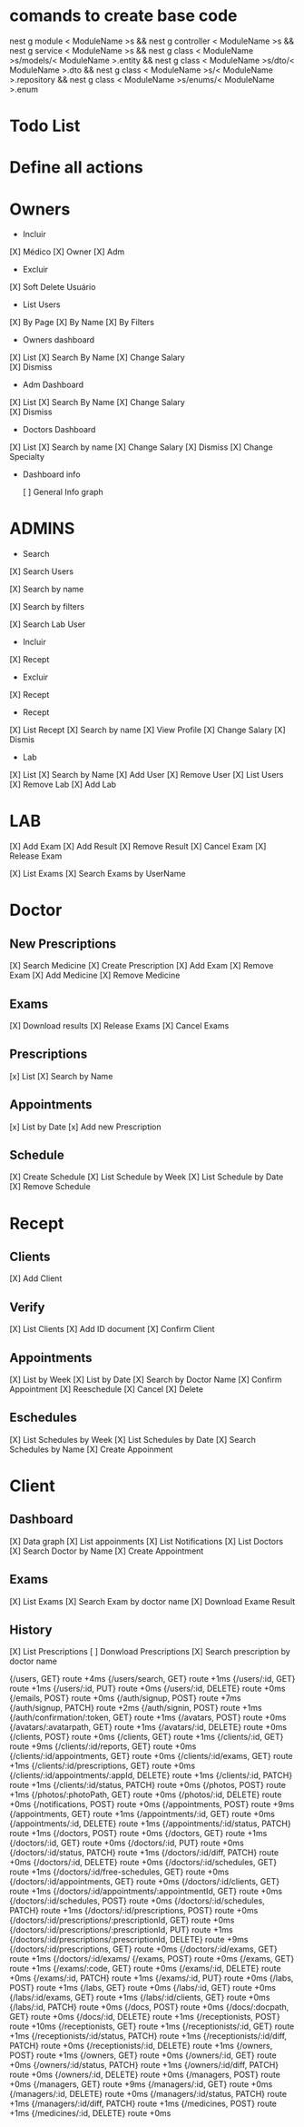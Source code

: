 # comands to create base code

nest g module < ModuleName >s && nest g controller < ModuleName >s && nest g service < ModuleName >s && nest g class < ModuleName >s/models/< ModuleName >.entity && nest g class < ModuleName >s/dto/< ModuleName >.dto && nest g class < ModuleName >s/< ModuleName >.repository && nest g class < ModuleName >s/enums/< ModuleName >.enum

# Todo List

# Define all actions

# Owners

- Incluir

[X] Médico
[X] Owner
[X] Adm

- Excluir

[X] Soft Delete Usuário

- List Users

[X] By Page
[X] By Name
[X] By Filters

- Owners dashboard

[X] List
[X] Search By Name
[X] Change Salary  
[X] Dismiss

- Adm Dashboard

[X] List
[X] Search By Name
[X] Change Salary  
[X] Dismiss

- Doctors Dashboard

[X] List
[X] Search by name
[X] Change Salary
[X] Dismiss
[X] Change Specialty

- Dashboard info

  [ ] General Info graph

# ADMINS

- Search

[X] Search Users

[X] Search by name

[X] Search by filters

[X] Search Lab User

- Incluir

[X] Recept

- Excluir

[X] Recept

- Recept

[X] List Recept
[X] Search by name
[X] View Profile
[X] Change Salary
[X] Dismis

- Lab

[X] List
[X] Search by Name
[X] Add User
[X] Remove User
[X] List Users
[X] Remove Lab
[X] Add Lab

# LAB

[X] Add Exam
[X] Add Result
[X] Remove Result
[X] Cancel Exam
[X] Release Exam

[X] List Exams
[X] Search Exams by UserName

# Doctor

## New Prescriptions

[X] Search Medicine
[X] Create Prescription
[X] Add Exam
[X] Remove Exam
[X] Add Medicine
[X] Remove Medicine

## Exams

[X] Download results
[X] Release Exams
[X] Cancel Exams

## Prescriptions

[x] List
[X] Search by Name

## Appointments

[x] List by Date
[x] Add new Prescription

## Schedule

[X] Create Schedule
[X] List Schedule by Week
[X] List Schedule by Date
[X] Remove Schedule

# Recept

## Clients

[X] Add Client

## Verify

[X] List Clients
[X] Add ID document
[X] Confirm Client

## Appointments

[X] List by Week
[X] List by Date
[X] Search by Doctor Name
[X] Confirm Appointment
[X] Reeschedule
[X] Cancel
[X] Delete

## Eschedules

[X] List Schedules by Week
[X] List Schedules by Date
[X] Search Schedules by Name
[X] Create Appoinment

# Client

## Dashboard

[X] Data graph
[X] List appoinments
[X] List Notifications
[X] List Doctors
[X] Search Doctor by Name
[X] Create Appointment

## Exams

[X] List Exams
[X] Search Exam by doctor name
[X] Download Exame Result

## History

[X] List Prescriptions
[ ] Donwload Prescriptions
[X] Search prescription by doctor name


{/users, GET} route +4ms
{/users/search, GET} route +1ms
{/users/:id, GET} route +1ms
{/users/:id, PUT} route +0ms
{/users/:id, DELETE} route +0ms
{/emails, POST} route +0ms
{/auth/signup, POST} route +7ms
{/auth/signup, PATCH} route +2ms
{/auth/signin, POST} route +1ms
{/auth/confirmation/:token, GET} route +1ms
{/avatars, POST} route +0ms
{/avatars/:avatarpath, GET} route +1ms
{/avatars/:id, DELETE} route +0ms
{/clients, POST} route +0ms
{/clients, GET} route +1ms
{/clients/:id, GET} route +9ms
{/clients/:id/reports, GET} route +0ms
{/clients/:id/appointments, GET} route +0ms
{/clients/:id/exams, GET} route +1ms
{/clients/:id/prescriptions, GET} route +0ms
{/clients/:id/appointments/:appId, DELETE} route +1ms
{/clients/:id, PATCH} route +1ms
{/clients/:id/status, PATCH} route +0ms
{/photos, POST} route +1ms
{/photos/:photoPath, GET} route +0ms
{/photos/:id, DELETE} route +0ms
{/notifications, POST} route +0ms
{/appointments, POST} route +9ms
{/appointments, GET} route +1ms
{/appointments/:id, GET} route +0ms
{/appointments/:id, DELETE} route +1ms
{/appointments/:id/status, PATCH} route +1ms
{/doctors, POST} route +0ms
{/doctors, GET} route +1ms
{/doctors/:id, GET} route +0ms
{/doctors/:id, PUT} route +0ms
{/doctors/:id/status, PATCH} route +1ms
{/doctors/:id/diff, PATCH} route +0ms
{/doctors/:id, DELETE} route +0ms
{/doctors/:id/schedules, GET} route +1ms
{/doctors/:id/free-schedules, GET} route +0ms
{/doctors/:id/appointments, GET} route +0ms
{/doctors/:id/clients, GET} route +1ms
{/doctors/:id/appointments/:appointmentId, GET} route +0ms
{/doctors/:id/schedules, POST} route +0ms
{/doctors/:id/schedules, PATCH} route +1ms
{/doctors/:id/prescriptions, POST} route +0ms
{/doctors/:id/prescriptions/:prescriptionId, GET} route +0ms
{/doctors/:id/prescriptions/:prescriptionId, PUT} route +1ms
{/doctors/:id/prescriptions/:prescriptionId, DELETE} route +9ms
{/doctors/:id/prescriptions, GET} route +0ms
{/doctors/:id/exams, GET} route +1ms
{/doctors/:id/exams/
{/exams, POST} route +0ms
{/exams, GET} route +1ms
{/exams/:code, GET} route +0ms
{/exams/:id, DELETE} route +0ms
{/exams/:id, PATCH} route +1ms
{/exams/:id, PUT} route +0ms
{/labs, POST} route +1ms
{/labs, GET} route +0ms
{/labs/:id, GET} route +0ms
{/labs/:id/exams, GET} route +1ms
{/labs/:id/clients, GET} route +0ms
{/labs/:id, PATCH} route +0ms
{/docs, POST} route +0ms
{/docs/:docpath, GET} route +0ms
{/docs/:id, DELETE} route +1ms
{/receptionists, POST} route +10ms
{/receptionists, GET} route +1ms
{/receptionists/:id, GET} route +1ms
{/receptionists/:id/status, PATCH} route +1ms
{/receptionists/:id/diff, PATCH} route +0ms
{/receptionists/:id, DELETE} route +1ms
{/owners, POST} route +1ms
{/owners, GET} route +0ms
{/owners/:id, GET} route +0ms
{/owners/:id/status, PATCH} route +1ms
{/owners/:id/diff, PATCH} route +0ms
{/owners/:id, DELETE} route +0ms
{/managers, POST} route +0ms
{/managers, GET} route +9ms
{/managers/:id, GET} route +0ms
{/managers/:id, DELETE} route +0ms
{/managers/:id/status, PATCH} route +1ms
{/managers/:id/diff, PATCH} route +1ms
{/medicines, POST} route +1ms
{/medicines/:id, DELETE} route +0ms

```
